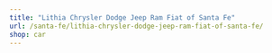 ```yaml
---
title: "Lithia Chrysler Dodge Jeep Ram Fiat of Santa Fe"
url: /santa-fe/lithia-chrysler-dodge-jeep-ram-fiat-of-santa-fe/
shop: car
---
```

